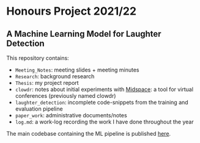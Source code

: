 # Honours Project 2021/22

## A Machine Learning Model for Laughter Detection

This repository contains:

- `Meeting_Notes`: meeting slides + meeting minutes
- `Research`: background research
- `Thesis`: my project report
- `clowdr`: notes about initial experiments with [Midspace](https://midspace.app/): a tool for virtual conferences (previously named clowdr)
- `laughter_detection`: incomplete code-snippets from the training and evaluation pipeline
- `paper_work`: administrative documents/notes
- `log.md`: a work-log recording the work I have done throughout the year

The main codebase containing the ML pipeline is published [here](https://github.com/LasseWolter/laughter-detection-icsi).
